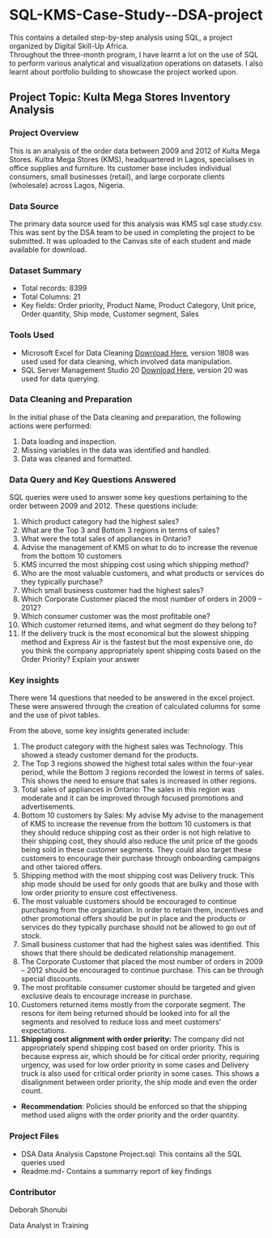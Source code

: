 # SQL-KMS-Case-Study--DSA-project
This contains a detailed step-by-step analysis using SQL, a project organized by Digital Skill-Up Africa.  
Throughout the three-month program, I have learnt a lot on the use of SQL to perform various analytical 
and visualization operations on datasets. I also learnt about portfolio building to showcase the project worked upon.

## Project Topic: Kulta Mega Stores Inventory Analysis

### Project Overview
This is an analysis of the order data between 2009 and 2012 of Kulta Mega Stores. Kultra Mega Stores (KMS), 
headquartered in Lagos, specialises in office supplies and furniture. Its customer base includes individual consumers, 
small businesses (retail), and large corporate clients (wholesale) across Lagos, Nigeria.

### Data Source
The primary data source used for this analysis was KMS sql case study.csv. This was sent by the DSA team to be used in completing 
the project to be submitted. It was uploaded to the Canvas site of each student and made available for download.

### Dataset Summary
- Total records: 8399
- Total Columns: 21
- Key fields: Order priority, Product Name, Product Category, Unit price, Order quantity, Ship mode, Customer segment, Sales

### Tools Used
- Microsoft Excel for Data Cleaning [Download Here](https://www.microsoft.com), version 1808 was used used for data cleaning, which involved data manipulation.
- SQL Server Management Studio 20  [Download Here](https://www.microsoft.com/en-us/sql-server/sql-server-downloads?msockid=0e2eb74be29567e13adfa24ce38566b1),
  version 20 was used for data querying.

### Data Cleaning and Preparation
In the initial phase of the Data cleaning and preparation, the following actions were performed:

  1. Data loading and inspection.
  2. Missing variables in the data was identified and handled.
  3. Data was cleaned and formatted.

### Data Query and Key Questions Answered
SQL queries were used to answer some key questions pertaining to the order between 2009 and 2012. These questions include:
  1. Which product category had the highest sales?
  2. What are the Top 3 and Bottom 3 regions in terms of sales?
  3. What were the total sales of appliances in Ontario?
  4. Advise the management of KMS on what to do to increase the revenue from the bottom 10 customers
  5. KMS incurred the most shipping cost using which shipping method?
  6. Who are the most valuable customers, and what products or services do they typically purchase?
  7. Which small business customer had the highest sales?
  8. Which Corporate Customer placed the most number of orders in 2009 – 2012?
  9. Which consumer customer was the most profitable one?
  10. Which customer returned items, and what segment do they belong to?
  11. If the delivery truck is the most economical but the slowest shipping method and Express Air is
      the fastest but the most expensive one, do you think the company appropriately spent shipping costs based on the Order Priority? Explain your answer

### Key insights
There were 14 questions that needed to be answered in the excel project. These were answered through 
the creation of calculated columns for some and the use of pivot tables.

From the above, some key insights generated include:
  1. The product category with the highest sales was Technology. This showed a steady customer demand for the products.
  2. The Top 3 regions showed the highest total sales within the four-year period, while the Bottom 3 regions recorded the
     lowest in terms of sales. This shows the need to ensure that sales is increased in other regions.
  3. Total sales of appliances in Ontario: The sales in this region was moderate and it can be improved through focused promotions and advertisements.
  4. Bottom 10 customers by Sales: My advise My advise to the management of KMS to increase the revenue from the bottom 10 customers is that they should reduce shipping
     cost as their order is not high relative to their shipping cost, they should also reduce the unit price of the goods being sold in these customer segments.
     They could also target these customers to encourage their purchase through onboarding campaigns and other taiored offers.
  5. Shipping method with the most shipping cost was Delivery truck. This ship mode should be used for only goods
     that are bulky and those with low order priority to ensure cost effectiveness.
  6. The most valuable customers should be encouraged to continue purchasing from the organization. In order to retain them,
     incentives and other promotional offers should be put in place and the products or services do they typically purchase should not be allowed to go out of stock.
  7. Small business customer that had the highest sales was identified. This shows that there should be dedicated relationship management.
  8. The Corporate Customer that placed the most number of orders in 2009 – 2012 should be encouraged to continue purchase. This can be through special discounts.
  9. The most profitable consumer customer should be targeted and given exclusive deals to encourage increase in purchase.
  10. Customers returned items mostly from the corporate segment. The resons for item being returned should be looked into for all the
      segments and resolved to reduce loss and meet customers' expectations.
  11. **Shipping cost alignment with order priority:** The company did not appropriately spend shipping cost based on order priority.
      This is because express air, which should be for citical order priority, requiring urgency, was used for low order priority in
      some cases and Delivery truck is also used for critical order priority in some cases. This shows a disalignment between order priority,
      the ship mode and even the order count.

  - **Recommendation**: Policies should be enforced so that the shipping method used aligns with the order priority and the order quantity.

### Project Files
  - DSA Data Analysis Capstone Project.sql:  This contains all the SQL queries used
  - Readme.md- Contains a summarry report of key findings

### Contributor
Deborah Shonubi

Data Analyst in Training




